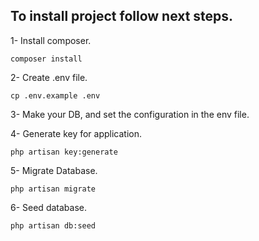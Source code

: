 ## To install project follow next steps.
    
   1- Install composer.
    
    composer install 
   
   2- Create .env file.
    
    cp .env.example .env 
    
   3- Make your DB, and set the configuration in the env file.
    
   4- Generate key for application.
    
    php artisan key:generate 
    
   5- Migrate Database.
    
    php artisan migrate 
        
   6- Seed database.
   
    php artisan db:seed
